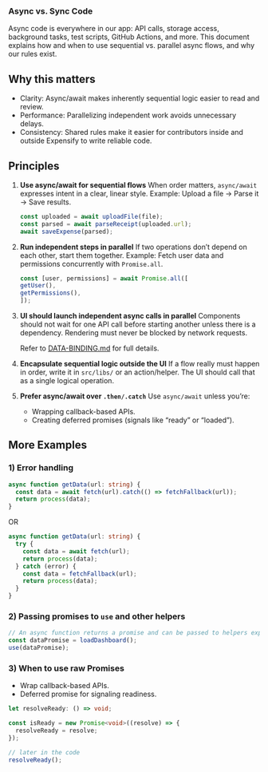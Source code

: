 ### Async vs. Sync Code

Async code is everywhere in our app: API calls, storage access, background tasks, test scripts, GitHub Actions, and more. This document explains how and when to use sequential vs. parallel async flows, and why our rules exist.

## Why this matters

- Clarity: Async/await makes inherently sequential logic easier to read and review.
- Performance: Parallelizing independent work avoids unnecessary delays.
- Consistency: Shared rules make it easier for contributors inside and outside Expensify to write reliable code.

## Principles

1. **Use async/await for sequential flows**
   When order matters, `async/await` expresses intent in a clear, linear style.
   Example: Upload a file → Parse it → Save results.

    ```ts
    const uploaded = await uploadFile(file);
    const parsed = await parseReceipt(uploaded.url);
    await saveExpense(parsed);
    ```

2. **Run independent steps in parallel**
   If two operations don’t depend on each other, start them together.
   Example: Fetch user data and permissions concurrently with `Promise.all`.

    ```ts
    const [user, permissions] = await Promise.all([
    getUser(),
    getPermissions(),
    ]);
    ```

3. **UI should launch independent async calls in parallel**
   Components should not wait for one API call before starting another unless there is a dependency. Rendering must never be blocked by network requests.

   Refer to [DATA-BINDING.md](./DATA-BINDING.md) for full details.

4. **Encapsulate sequential logic outside the UI**
   If a flow really must happen in order, write it in `src/libs/` or an action/helper. The UI should call that as a single logical operation.


5. **Prefer async/await over `.then/.catch`**
   Use `async/await` unless you’re:

   * Wrapping callback-based APIs.
   * Creating deferred promises (signals like “ready” or “loaded”).

## More Examples

### 1) Error handling

```ts
async function getData(url: string) {
  const data = await fetch(url).catch(() => fetchFallback(url));
  return process(data);
}
```

OR

```ts
async function getData(url: string) {
  try {
    const data = await fetch(url);
    return process(data);
  } catch (error) {
    const data = fetchFallback(url);
    return process(data);
  }
}
```

### 2) Passing promises to `use` and other helpers

```ts
// An async function returns a promise and can be passed to helpers expecting a promise
const dataPromise = loadDashboard();
use(dataPromise);
```

### 3) When to use raw Promises

* Wrap callback-based APIs.
* Deferred promise for signaling readiness.

```ts
let resolveReady: () => void;

const isReady = new Promise<void>((resolve) => {
  resolveReady = resolve;
});

// later in the code
resolveReady();
```